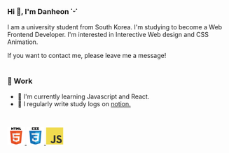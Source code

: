 
### **Hi 👋, I'm Danheon ˙ᵕ˙**

I am a university student from South Korea. I'm studying to become a Web Frontend Developer.
I'm interested in Interective Web design and CSS Animation.

If you want to contact me, please leave me a message!
<br>
<br>
### **💬 Work**
- 🌱 I'm currently learning Javascript and React.
- 📝 I regularly write study logs on <a href="https://www.notion.so/Keep-Coding-ca5299b7c0f246b3a0505f132d7494af">notion.</a>

<br>

<p align="left"> <a href="https://www.w3.org/html/" target="_blank" rel="noreferrer"> <img src="https://raw.githubusercontent.com/devicons/devicon/master/icons/html5/html5-original-wordmark.svg" alt="html5" width="40" height="40"/> </a><a href="https://www.w3schools.com/css/" target="_blank" rel="noreferrer"> <img src="https://raw.githubusercontent.com/devicons/devicon/master/icons/css3/css3-original-wordmark.svg" alt="css3" width="40" height="40"/> </a>  <a href="https://developer.mozilla.org/en-US/docs/Web/JavaScript" target="_blank" rel="noreferrer"> <img src="https://raw.githubusercontent.com/devicons/devicon/master/icons/javascript/javascript-original.svg" alt="javascript" width="40" height="40"/> </a> </p>

